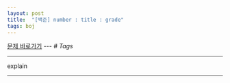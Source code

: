 ```yaml
---
layout: post
title:  "[백준] number : title : grade"
tags: boj
---
```


[문제 바로가기](https://www.acmicpc.net/problem/number) --- *# Tags*

---

explain

---

```python

```
